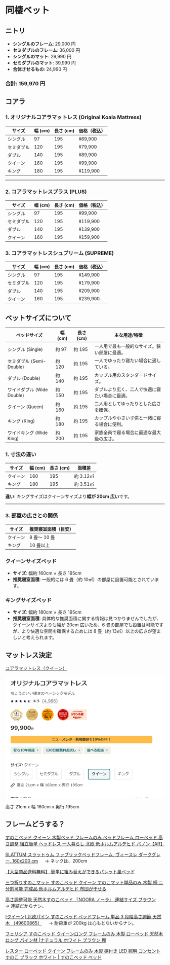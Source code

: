 # 同棲ベット

## ニトリ

- **シングルのフレーム**: 29,000 円
- **セミダブルのフレーム**: 36,000 円
- **シングルのマット**: 29,990 円
- **セミダブルのマット**: 39,990 円
- **合体させるもの**: 24,990 円

### 合計: 159,970 円

## コアラ

### **1. オリジナルコアラマットレス (Original Koala Mattress)**

| サイズ     | 幅 (cm) | 長さ (cm) | 価格（税込） |
| ---------- | ------- | --------- | ------------ |
| シングル   | 97      | 195       | ¥69,900      |
| セミダブル | 120     | 195       | ¥79,900      |
| ダブル     | 140     | 195       | ¥89,900      |
| クイーン   | 160     | 195       | ¥99,900      |
| キング     | 180     | 195       | ¥119,900     |

---

### **2. コアラマットレスプラス (PLUS)**

| サイズ     | 幅 (cm) | 長さ (cm) | 価格（税込） |
| ---------- | ------- | --------- | ------------ |
| シングル   | 97      | 195       | ¥99,900      |
| セミダブル | 120     | 195       | ¥119,900     |
| ダブル     | 140     | 195       | ¥139,900     |
| クイーン   | 160     | 195       | ¥159,900     |

### **3. コアラマットレスシュプリーム (SUPREME)**

| サイズ     | 幅 (cm) | 長さ (cm) | 価格（税込） |
| ---------- | ------- | --------- | ------------ |
| シングル   | 97      | 195       | ¥149,900     |
| セミダブル | 120     | 195       | ¥179,900     |
| ダブル     | 140     | 195       | ¥209,900     |
| クイーン   | 160     | 195       | ¥239,900     |

## ベットサイズについて

| ベッドサイズ               | 幅 (cm) | 長さ (cm) | 主な用途/特徴                                  |
| -------------------------- | ------- | --------- | ---------------------------------------------- |
| シングル (Single)          | 約 97   | 約 195    | 一人用で最も一般的なサイズ。狭い部屋に最適。   |
| セミダブル (Semi-Double)   | 約 120  | 約 195    | 一人でゆったり寝たい場合に適している。         |
| ダブル (Double)            | 約 140  | 約 195    | カップル用のスタンダードサイズ。               |
| ワイドダブル (Wide Double) | 約 150  | 約 195    | ダブルより広く、二人で快適に寝たい場合に最適。 |
| クイーン (Queen)           | 約 160  | 約 195    | 二人用としてゆったりとした広さを確保。         |
| キング (King)              | 約 180  | 約 195    | カップルや小さい子供と一緒に寝る場合に便利。   |
| ワイドキング (Wide King)   | 約 200  | 約 195    | 家族全員で寝る場合に最適な最大級の広さ。       |

### **1. 寸法の違い**

| サイズ   | 幅 (cm) | 長さ (cm) | 面積差    |
| -------- | ------- | --------- | --------- |
| クイーン | 160     | 195       | 約 3.12㎡ |
| キング   | 180     | 195       | 約 3.51㎡ |

**違い**: キングサイズはクイーンサイズより**幅が 20cm 広い**です。

---

### **3. 部屋の広さとの関係**

| サイズ   | 推奨寝室面積（目安） |
| -------- | -------------------- |
| クイーン | 8 畳～ 10 畳         |
| キング   | 10 畳以上            |

### クイーンサイズベッド

- **サイズ**: 幅約 160cm × 長さ 195cm
- **推奨寝室面積**: 一般的には 6 畳（約 10㎡）の部屋に設置可能とされています。

### キングサイズベッド

- **サイズ**: 幅約 180cm × 長さ 195cm
- **推奨寝室面積**: 具体的な推奨面積に関する情報は見つかりませんでしたが、クイーンサイズよりも幅が 20cm 広いため、6 畳の部屋でも設置は可能ですが、より快適な空間を確保するためには 8 畳（約 13㎡）以上の広さが望ましいと考えられます。

## マットレス決定

[コアラマットレス（クイーン）](https://koala.com/ja-jp/mattresses/original-mattress?size=queen)

![alt text](Assets/image.png)

高さ 21cm x 幅 160cm x 奥行 195cm

## フレームどうする？

[すのこベッド クイーン 木製ベッド フレームのみ ベッドフレーム ローベッド 高さ調整 組立簡単 ヘッドレス 一人暮らし 北欧 低ホルムアルデヒド バノン【AR】](https://www.i-office1.net/shop/36112578/?utm_source=google&utm_medium=cpc&utm_campaign=PmaxBanon&gad_source=1&gclid=CjwKCAiAyJS7BhBiEiwAyS9uNRARPf6uFh3jsuSzXUBYycbO7E7MZJizAqxeJJ5r-OLiQ6nbQurbBRoCUsUQAvD_BwE)

[SLATTUM スラットゥム ファブリックベッドフレーム, ヴィースレ ダークグレー, 160x200 cm](https://www.ikea.com/jp/ja/p/slattum-upholstered-bed-frame-vissle-dark-grey-60571247/)
　 → ネックは、200cm

[【大型商品送料無料】 簡単に組み替えができるパレット風ベッド](https://www.bellemaison.jp/shop/commodity/0000/1240673)

[三つ折りすのこマット すのこベッド クイーン すのこマット単品のみ 木製 桐 二分割可能 完成品 低ホルムアルデヒド 布団が干せる](https://www.i-office1.net/shop/14013222/?utm_source=google&utm_medium=cpc&utm_campaign=Pmax&gad_source=1&gclid=CjwKCAiAyJS7BhBiEiwAyS9uNfunxf04JcvGx7_3mGe2Z-xl8uqvhO9osedeMc85yGnV-2TT7ru6-BoC364QAvD_BwE)

[高さ調整可能 天然木すのこベッド 『NOORA ノーラ』 連結サイズ ブラウン](https://rasik.style/products/214620-br?variant=43018179805283&utm_medium=free_pla&utm_source=google&utm_campaign=free_pla&utm_content=2609015&utm_source=google&utm_medium=cpc&utm_content=556870799975&utm_term=&utm_campaign=google_shopping_focus_rasik&utm_id=15093447500&gad_source=1&gclid=CjwKCAiAyJS7BhBiEiwAyS9uNW_UjL7lkU49rZd_ZIL8gT7SNyvJmf14ALhDpT9bk0CNfxwX5qFCmxoCZ-sQAvD_BwE)
　 → 連結だからナシ。

[[クイーン] 北欧パイン すのこベッド ベッドフレーム 単品 3 段階高さ調節 天然木 〔49600865〕](https://www.tansu-gen.jp/products/49600865?gad_source=1&gclid=CjwKCAiAyJS7BhBiEiwAyS9uNWb4q3U6iwypLcvYKnmdw8gTrbTfgUhWCOTf3w2y1kZwtFcVIophNBoCAlwQAvD_BwE)
　 → 耐荷重が 200kg は心もとないからナシ。

[フェリシア すのこベッド クイーンロング フレームのみ 木製 ローベッド 天然木 ロング パイン材 |ナチュラル ホワイト ブラウン 棚](https://www.i-office1.net/shop/36113208/?utm_source=google&utm_medium=cpc&utm_campaign=Pmax&gad_source=1&gclid=CjwKCAiAyJS7BhBiEiwAyS9uNRLpLqXOFTeaIqJjsIN83GFm0-vJfcQv5_P6Yp_MyN8h_6MmwSRaERoCbGEQAvD_BwE)

[レスター ローベッド クイーン フレームのみ 木製 棚付き LED 照明 コンセント すのこ ブラック ホワイト | すのこベッド ベッド](https://www.i-office1.net/shop/36112754/)
